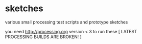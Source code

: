 # sketches
various small processing test scripts and prototype sketches

you need http://processing.org version < 3 to run these [ LATEST PROCESSING BUILDS ARE BROKEN! ]

